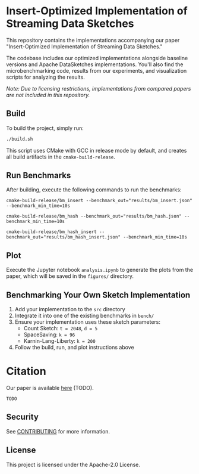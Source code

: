 # Insert-Optimized Implementation of Streaming Data Sketches
This repository contains the implementations accompanying our paper "Insert-Optimized Implementation of Streaming Data Sketches."

The codebase includes our optimized implementations alongside baseline versions and Apache DataSketches implementations. You'll also find the microbenchmarking code, results from our experiments, and visualization scripts for analyzing the results.

*Note: Due to licensing restrictions, implementations from compared papers are not included in this repository.*

## Build
To build the project, simply run:
```bash
./build.sh
```
This script uses CMake with GCC in release mode  by default, and creates all build artifacts in the `cmake-build-release`.

## Run Benchmarks
After building, execute the following commands to run the benchmarks:

```
cmake-build-release/bm_insert --benchmark_out="results/bm_insert.json" --benchmark_min_time=10s

cmake-build-release/bm_hash --benchmark_out="results/bm_hash.json" --benchmark_min_time=10s

cmake-build-release/bm_hash_insert --benchmark_out="results/bm_hash_insert.json" --benchmark_min_time=10s
```

## Plot
Execute the Jupyter notebook `analysis.ipynb` to generate the plots from the paper, which will be saved in the `figures/` directory.

## Benchmarking Your Own Sketch Implementation
1. Add your implementation to the `src` directory
2. Integrate it into one of the existing benchmarks in `bench/`
3. Ensure your implementation uses these sketch parameters:
   - Count Sketch: `t = 2048`, `d = 5`
   - SpaceSaving: `k = 96`
   - Karnin-Lang-Liberty: `k = 200`
4. Follow the build, run, and plot instructions above

# Citation

Our paper is available [here](https://www.amazon.science/) (TODO).
```
TODO
```

## Security

See [CONTRIBUTING](CONTRIBUTING.md#security-issue-notifications) for more information.

## License

This project is licensed under the Apache-2.0 License.

